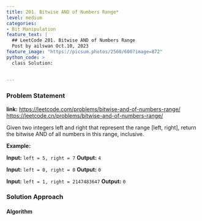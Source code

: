 ```yaml
---
title: 201. Bitwise AND of Numbers Range*
level: medium
categories:
- Bit Manipulation
feature_text: |
  ## LeetCode 201. Bitwise AND of Numbers Range
  Post by ailswan Oct.10, 2023
feature_image: "https://picsum.photos/2560/600?image=872"
python_code: >
  class Solution:
        
   
---
```


### Problem Statement
**link:**
https://leetcode.com/problems/bitwise-and-of-numbers-range/
https://leetcode.cn/problems/bitwise-and-of-numbers-range/
 
Given two integers left and right that represent the range [left, right], return the bitwise AND of all numbers in this range, inclusive.

**Example:**

**Input:** `left = 5, right = 7`
**Output:** `4`
 
**Input:** `left = 0, right = 0`
**Output:** `0`

**Input:** `left = 1, right = 2147483647`
**Output:** `0`
 

### Solution Approach
 
#### Algorithm
 